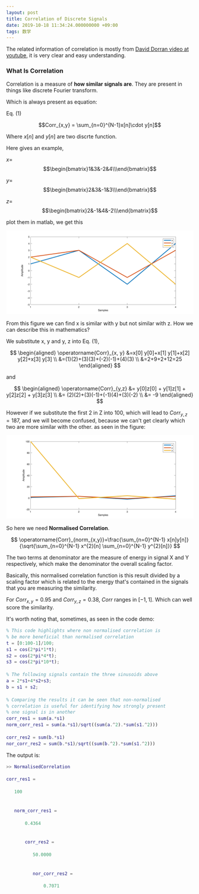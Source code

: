 ```yaml
---
layout: post
title: Correlation of Discrete Signals
date: 2019-10-18 11:34:24.000000000 +09:00
tags: 数学
---
```

The related information of correlation is mostly from [David Dorran video at youtube](https://www.youtube.com/watch?v=_r_fDlM0Dx0&list=PLJ8LTUMGG9U6IcCrKDUGavUTsBn-0ajIX), it is very clear and easy understanding.

### What Is Correlation

Correlation is a measure of **how similar signals are**. They are present in things like discrete Fourier transform. 

Which is always present as equation:

Eq. (1)

$$Corr_{x,y} = \sum_{n=0}^{N-1}x[n]\cdot y[n]$$

Where $x[n]$ and $y[n]$ are two discrte function.

Here gives an example,

$x=$
$$\begin{bmatrix}1&3&-2&4\\\end{bmatrix}$$

$y=$
$$\begin{bmatrix}2&3&-1&3\\\end{bmatrix}$$

$z=$
$$\begin{bmatrix}2&-1&4&-2\\\end{bmatrix}$$

plot them in matlab, we get this

![figure1](/assets/201910/figure1.png)

From this figure we can find x is similar with y but not similar with z. How we can describe this in mathematics?

We substitute x, y and y, z into Eq. (1),

$$
\begin{aligned} \operatorname{Corr}_{x, y} &=x[0] y[0]+x[1] y[1]+x[2] y[2]+x[3] y[3] \\ &=(1)(2)+(3)(3)+(-2)(-1)+(4)(3) \\ &=2+9+2+12=25 \end{aligned}
$$

and 

$$
\begin{aligned} \operatorname{Corr}_{y,z} &= y[0]z[0] + y[1]z[1] + y[2]z[2] + y[3]z[3] \\ &= (2)(2)+(3)(-1)+(-1)(4)+(3)(-2) \\ &= -9 \end{aligned}
$$

However if we substitute the first 2 in Z into 100, which will lead to $Corr_{y,z} = 187$, and we will become confused, because we can't get clearly which two are more similar with the other. as seen in the figure:

![figure2](/assets/201910/figure2.png)

So here we need **Normalised Correlation**.

$$
\operatorname{Corr}_{norm_{x,y}}=\frac{\sum_{n=0}^{N-1} x[n]y[n]}{\sqrt{\sum_{n=0}^{N-1} x^{2}[n] \sum_{n=0}^{N-1} y^{2}[n]}}
$$

The two terms at denominator are the measure of energy in signal X and Y respectively, which make the denominator the overall scaling factor.

Basically, this normalised correlation function is this result divided by a scaling factor which is related to the energy that's contained in the signals that you are measuring the similarity.

For $Corr_{x,y}=0.95$ and $Corr_{y,z}=0.38$, $Corr$ ranges in $[-1, 1]$. Which can well score the similarity.

It's worth noting that, sometimes, as seen in the code demo:

```matlab
% This code highlights where non normalised correlation is
% be more beneficial than normalised correlation
t = [0:100-1]/100;
s1 = cos(2*pi*1*t);
s2 = cos(2*pi*4*t);
s3 = cos(2*pi*10*t);

% The following signals contain the three sinusoids above
a = 2*s1+4*s2+s3;
b = s1 + s2;

% Comparing the results it can be seen that non-normalised
% correlation is useful for identifying how strongly present
% one signal is in another
corr_res1 = sum(a.*s1)
norm_corr_res1 = sum(a.*s1)/sqrt((sum(a.^2).*sum(s1.^2)))

corr_res2 = sum(b.*s1)
nor_corr_res2 = sum(b.*s1)/sqrt((sum(b.^2).*sum(s1.^2)))
```
The output is:

```matlab
>> NormalisedCorrelation

corr_res1 =

   100


   norm_corr_res1 =

       0.4364


       corr_res2 =

          50.0000


          nor_corr_res2 =

              0.7071
```

